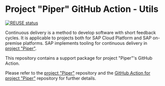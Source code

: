 # Project "Piper" GitHub Action - Utils

[![REUSE status](https://api.reuse.software/badge/github.com/SAP/project-piper-action-utils)](https://api.reuse.software/info/github.com/SAP/project-piper-action-utils)

Continuous delivery is a method to develop software with short feedback cycles.
It is applicable to projects both for SAP Cloud Platform and SAP on-premise platforms.
SAP implements tooling for continuous delivery in [project "Piper"](https://sap.github.io/jenkins-library/).

This repository contains a support package for project "Piper"'s GitHub Action.

Please refer to the [project "Piper"](https://sap.github.io/jenkins-library/) repository and the [GitHub Action for project "Piper"](https://github.com/SAP/project-piper-action) repository for further details.
